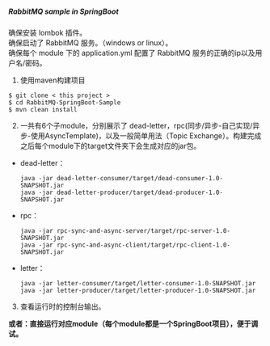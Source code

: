 ##### RabbitMQ sample in SpringBoot

确保安装 lombok 插件。<br>
确保启动了 RabbitMQ 服务。（windows or linux）。<br>
确保每个 module 下的 application.yml 配置了 RabbitMQ 服务的正确的ip以及用户名/密码。

1. 使用maven构建项目
```
$ git clone < this project >
$ cd RabbitMQ-SpringBoot-Sample
$ mvn clean install
```
2. 一共有6个子module，分别展示了 dead-letter，rpc(同步/异步-自己实现/异步-使用AsyncTemplate)，以及一般简单用法（Topic Exchange）。构建完成之后每个module下的target文件夹下会生成对应的jar包。

- dead-letter：
    ```
    java -jar dead-letter-consumer/target/dead-consumer-1.0-SNAPSHOT.jar
    java -jar dead-letter-producer/target/dead-producer-1.0-SNAPSHOT.jar
    ```
- rpc：
    ```
    java -jar rpc-sync-and-async-server/target/rpc-server-1.0-SNAPSHOT.jar
    java -jar rpc-sync-and-async-client/target/rpc-client-1.0-SNAPSHOT.jar
    ```
- letter：
    ```
    java -jar letter-consumer/target/letter-consumer-1.0-SNAPSHOT.jar
    java -jar letter-producer/target/letter-producer-1.0-SNAPSHOT.jar
    ```
3. 查看运行时的控制台输出。

**或者：直接运行对应module（每个module都是一个SpringBoot项目），便于调试。**
